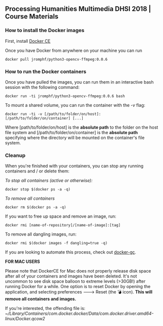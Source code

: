 ## Processing Humanities Multimedia DHSI 2018 | Course Materials

### How to install the Docker images
First, install [Docker CE](https://www.docker.com/community-edition#/download)

 Once you have Docker from anywhere on your machine you can run

`docker pull jromphf/python3-opencv-ffmpeg:0.0.6`

### How to run the Docker containers
Once you have pulled the images, you can run them in an interactive bash session with the following command:

`docker run -ti jromphf/python3-opencv-ffmpeg:0.0.6 bash`


To mount a shared volume, you can run the container with the *-v* flag:

`docker run -ti -v [/path/to/folder/on/host]:[/path/to/folder/on/container] [...]`

Where [path/to/folder/on/host] is the **absolute path** to the folder on the host file system and [/path/to/folder/on/container] is the **absolute path** specifying where the directory will be mounted on the container's file system.

### Cleanup
When you're finished with your containers, you can stop any running containers and / or delete them:

*To stop all containers (active or otherwise):*

`docker stop $(docker ps -a -q)`

*To remove all containers*

`docker rm $(docker ps -a -q)`

If you want to free up space and remove an image, run:

`docker rmi [name-of-repository]/[name-of-image]:[tag]`

To remove all dangling images, run:

`docker rmi $(docker images -f dangling=true -q)`

If you are looking to automate this process, check out
[docker-gc](https://github.com/spotify/docker-gc).

**FOR MAC USERS**

Please note that DockerCE for Mac does not properly release disk space after all of your containers and images have been deleted. It's not uncommon to see disk space balloon to extreme levels (>30GB!) after running Docker for a while. One option is to reset Docker by opening the application, and selecting preferences ---> Reset (the :bomb: icon). **This will remove all containers and images.**

If you're interested, the offending file is:
*~/Library/Containers/com.docker.docker/Data/com.docker.driver.amd64-linux/Docker.qcow2*